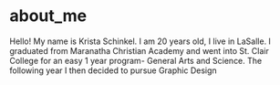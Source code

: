 # about_me
Hello! My name is Krista Schinkel. I am 20 years old, I live in LaSalle. I graduated from Maranatha Christian Academy and went into St. Clair College for an easy 1 year program- General Arts and Science. The following year I then decided to pursue Graphic Design
